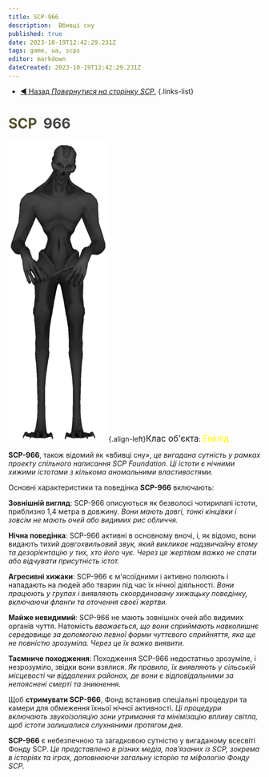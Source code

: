 ```yaml
---
title: SCP-966
description:  Вбивці сну
published: true
date: 2023-10-19T12:42:29.231Z
tags: game, ua, scps
editor: markdown
dateCreated: 2023-10-19T12:42:29.231Z
---
```


- [:arrow_backward: Назад *Повернутися на сторінку SCP.*](/uk/game/scps#scps)
{.links-list}
 # <font color="#52522d">SCP</font><font color="white">-</font><font color="#444444">966</font>
![966.png](/images/roles/966.png){.align-left}<big>Клас об'єкта</big>: <font color="#fefe00"><big>Евклід</big></font>
  
**SCP-966**, також відомий як «вбивці сну»,
*це вигадана сутність у рамках проекту спільного написання SCP Foundation. Ці істоти є нічними хижими істотами з кількома аномальними властивостями.*

Основні характеристики та поведінка **SCP-966** включають:

**Зовнішній вигляд**: SCP-966 описуються як безволосі чотирилапі істоти, приблизно 1,4 метра в довжину. *Вони мають довгі, тонкі кінцівки і зовсім не мають очей або видимих ​​рис обличчя.*

**Нічна поведінка**: SCP-966 активні в основному вночі, і, як відомо, вони видають тихий *довгохвильовий звук, який викликає надзвичайну втому та дезорієнтацію у тих, хто його чує. Через це жертвам важко не спати або відчувати присутність істот.*

**Агресивні хижаки**: SCP-966 є м'ясоїдними і активно полюють і нападають на людей або тварин під час їх нічної діяльності. *Вони працюють у групах і виявляють скоординовану хижацьку поведінку, включаючи фланги та оточення своєї жертви.*

**Майже невидимий**: SCP-966 не мають зовнішніх очей або видимих ​​органів чуття. Натомість *вважається, що вони сприймають навколишнє середовище за допомогою певної форми чуттєвого сприйняття, яка ще не повністю зрозуміла. Через це їх важко виявити.*

**Таємниче походження**: Походження SCP-966 недостатньо зрозуміле, і незрозуміло, звідки вони взялися. *Як правило, їх виявляють у сільській місцевості чи віддалених районах, де вони є відповідальними за непояснені смерті та зникнення.*

Щоб **стримувати SCP-966**, Фонд встановив спеціальні процедури та камери для обмеження їхньої нічної активності. *Ці процедури включають звукоізоляцію зони утримання та мінімізацію впливу світла, щоб істоти залишалися слухняними протягом дня.*

**SCP-966** є небезпечною та загадковою сутністю у вигаданому всесвіті Фонду SCP.
*Це представлено в різних медіа, пов’язаних із SCP, зокрема в історіях та іграх, доповнюючи загальну історію та міфологію Фонду SCP.*